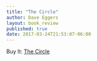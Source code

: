 ```yaml
---
title: "The Circle"
author: Dave Eggers
layout: book_review
published: true
date: 2017-03-24T21:53:07-06:00
---
```





<div class="mt5 mb4">
	<span class="db ttu tracked-mega silver">Buy It:</span>
	<a target="_blank" href="https://www.amazon.com/gp/product/0345807294/ref=as_li_tl?ie=UTF8&camp=1789&creative=9325&creativeASIN=0345807294&linkCode=as2&tag=tywayne-20&linkId=7cfce528e1c89bfda16ff7d9cb93b4f4">The Circle</a><img src="//ir-na.amazon-adsystem.com/e/ir?t=tywayne-20&l=am2&o=1&a=0345807294" width="1" height="1" border="0" alt="" style="border:none !important; margin:0px !important;" />
</div>
